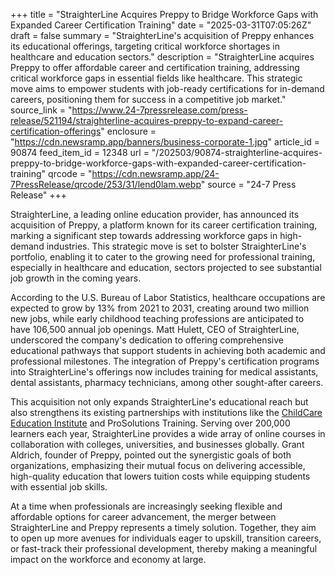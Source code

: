 +++
title = "StraighterLine Acquires Preppy to Bridge Workforce Gaps with Expanded Career Certification Training"
date = "2025-03-31T07:05:26Z"
draft = false
summary = "StraighterLine's acquisition of Preppy enhances its educational offerings, targeting critical workforce shortages in healthcare and education sectors."
description = "StraighterLine acquires Preppy to offer affordable career and certification training, addressing critical workforce gaps in essential fields like healthcare. This strategic move aims to empower students with job-ready certifications for in-demand careers, positioning them for success in a competitive job market."
source_link = "https://www.24-7pressrelease.com/press-release/521194/straighterline-acquires-preppy-to-expand-career-certification-offerings"
enclosure = "https://cdn.newsramp.app/banners/business-corporate-1.jpg"
article_id = 90874
feed_item_id = 12348
url = "/202503/90874-straighterline-acquires-preppy-to-bridge-workforce-gaps-with-expanded-career-certification-training"
qrcode = "https://cdn.newsramp.app/24-7PressRelease/qrcode/253/31/lend0lam.webp"
source = "24-7 Press Release"
+++

<p>StraighterLine, a leading online education provider, has announced its acquisition of Preppy, a platform known for its career certification training, marking a significant step towards addressing workforce gaps in high-demand industries. This strategic move is set to bolster StraighterLine's portfolio, enabling it to cater to the growing need for professional training, especially in healthcare and education, sectors projected to see substantial job growth in the coming years.</p><p>According to the U.S. Bureau of Labor Statistics, healthcare occupations are expected to grow by 13% from 2021 to 2031, creating around two million new jobs, while early childhood teaching professions are anticipated to have 106,500 annual job openings. Matt Hulett, CEO of StraighterLine, underscored the company's dedication to offering comprehensive educational pathways that support students in achieving both academic and professional milestones. The integration of Preppy's certification programs into StraighterLine's offerings now includes training for medical assistants, dental assistants, pharmacy technicians, among other sought-after careers.</p><p>This acquisition not only expands StraighterLine's educational reach but also strengthens its existing partnerships with institutions like the <a href='https://www.ccei.edu/' rel='nofollow' target='_blank'>ChildCare Education Institute</a> and ProSolutions Training. Serving over 200,000 learners each year, StraighterLine provides a wide array of online courses in collaboration with colleges, universities, and businesses globally. Grant Aldrich, founder of Preppy, pointed out the synergistic goals of both organizations, emphasizing their mutual focus on delivering accessible, high-quality education that lowers tuition costs while equipping students with essential job skills.</p><p>At a time when professionals are increasingly seeking flexible and affordable options for career advancement, the merger between StraighterLine and Preppy represents a timely solution. Together, they aim to open up more avenues for individuals eager to upskill, transition careers, or fast-track their professional development, thereby making a meaningful impact on the workforce and economy at large.</p>